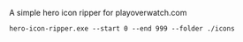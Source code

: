 A simple hero icon ripper for playoverwatch.com

```
hero-icon-ripper.exe --start 0 --end 999 --folder ./icons
```

